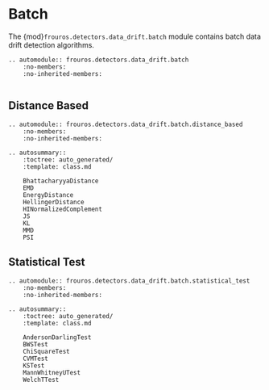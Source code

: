 # Batch

The {mod}`frouros.detectors.data_drift.batch` module contains batch data drift detection algorithms.

```{eval-rst}
.. automodule:: frouros.detectors.data_drift.batch
    :no-members:
    :no-inherited-members:
```

```{currentmodule} frouros.detectors.data_drift.batch
```

## Distance Based

```{eval-rst}
.. automodule:: frouros.detectors.data_drift.batch.distance_based
    :no-members:
    :no-inherited-members:
```

```{eval-rst}
.. autosummary::
    :toctree: auto_generated/
    :template: class.md

    BhattacharyyaDistance
    EMD
    EnergyDistance
    HellingerDistance
    HINormalizedComplement
    JS
    KL
    MMD
    PSI
```

## Statistical Test

```{eval-rst}
.. automodule:: frouros.detectors.data_drift.batch.statistical_test
    :no-members:
    :no-inherited-members:
```

```{eval-rst}
.. autosummary::
    :toctree: auto_generated/
    :template: class.md

    AndersonDarlingTest
    BWSTest
    ChiSquareTest
    CVMTest
    KSTest
    MannWhitneyUTest
    WelchTTest
```